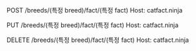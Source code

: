 <!-- TODO -->
POST /breeds/(특정 breed)/fact/(특정 fact) Host: catfact.ninja

PUT /breeds/(특정 breed)/fact/(특정 fact) Host: catfact.ninja

DELETE /breeds/(특정 breed)/fact/(특정 fact) Host: catfact.ninja
